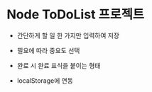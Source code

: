 # Node ToDoList 프로젝트

 * 간단하게 할 일 한 가지만 입력하여 저장
 * 필요에 따라 중요도 선택
 * 완료 시 완료 표식을 붙이는 형태

 * localStorage에 연동